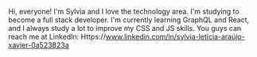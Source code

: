 Hi, everyone!
I'm Sylvia and I love the technology area. I'm studying to become a full stack developer. 
I'm currently learning GraphQL and React, and I always study a lot to improve my CSS and JS skills.
You guys can reach me at LinkedIn: Https://www.linkedin.com/in/sylvia-letícia-araújo-xavier-0a523823a 
